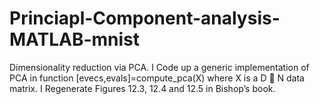 # Princiapl-Component-analysis-MATLAB-mnist
Dimensionality reduction via PCA.
I Code up a generic implementation of PCA in function
[evecs,evals]=compute_pca(X) where X is a D  N data
matrix.
I Regenerate Figures 12.3, 12.4 and 12.5 in Bishop’s book.
